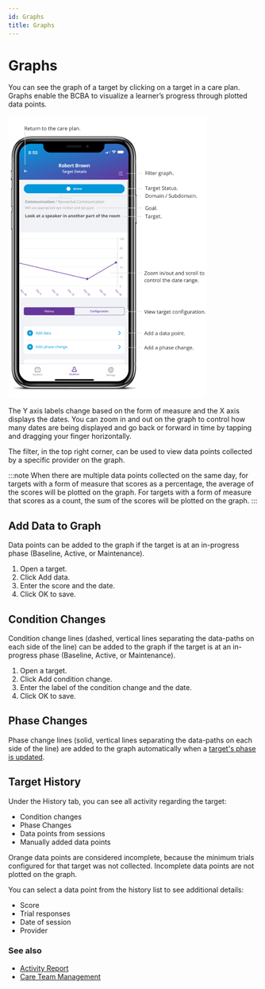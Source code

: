 ```yaml
---
id: Graphs
title: Graphs
---
```

# Graphs
You can see the graph of a target by clicking on a target in a care plan. Graphs enable the BCBA to visualize a learner’s progress through plotted data points.  

<img src="/img/TargetGraph.png" width="400" />

The Y axis labels change based on the form of measure and the X axis displays the dates. You can zoom in and out on the graph to control how many dates are being displayed and go back or forward in time by tapping and dragging your finger horizontally.  

The filter, in the top right corner, can be used to view data points collected by a specific provider on the graph. 

:::note
When there are multiple data points collected on the same day, for targets with a form of measure that scores as a percentage, the average of the scores will be plotted on the graph. For targets with a form of measure that scores as a count, the sum of the scores will be plotted on the graph.
:::

## Add Data to Graph

Data points can be added to the graph if the target is at an in-progress phase (Baseline, Active, or Maintenance).

1. Open a target.
2. Click Add data.
3. Enter the score and the date.
4. Click OK to save.

## Condition Changes

Condition change lines (dashed, vertical lines separating the data-paths on each side of the line) can be added to the graph if the target is at an in-progress phase (Baseline, Active, or Maintenance).

1. Open a target.
2. Click Add condition change.
3. Enter the label of the condition change and the date.
4. Click OK to save.

## Phase Changes

Phase change lines (solid, vertical lines separating the data-paths on each side of the line) are added to the graph automatically when a [target's phase is updated](../CarePlan/TargetPhases/#change-a-targets-phase). 

## Target History

Under the History tab, you can see all activity regarding the target:  

- Condition changes 
- Phase Changes
- Data points from sessions 
- Manually added data points 

Orange data points are considered incomplete, because the minimum trials configured for that target was not collected. Incomplete data points are not plotted on the graph.

You can select a data point from the history list to see additional details:

- Score
- Trial responses
- Date of session
- Provider

### See also
- [Activity Report](Reports/ActivityReport.md)
- [Care Team Management](Reports/CareTeamManagement.md)
